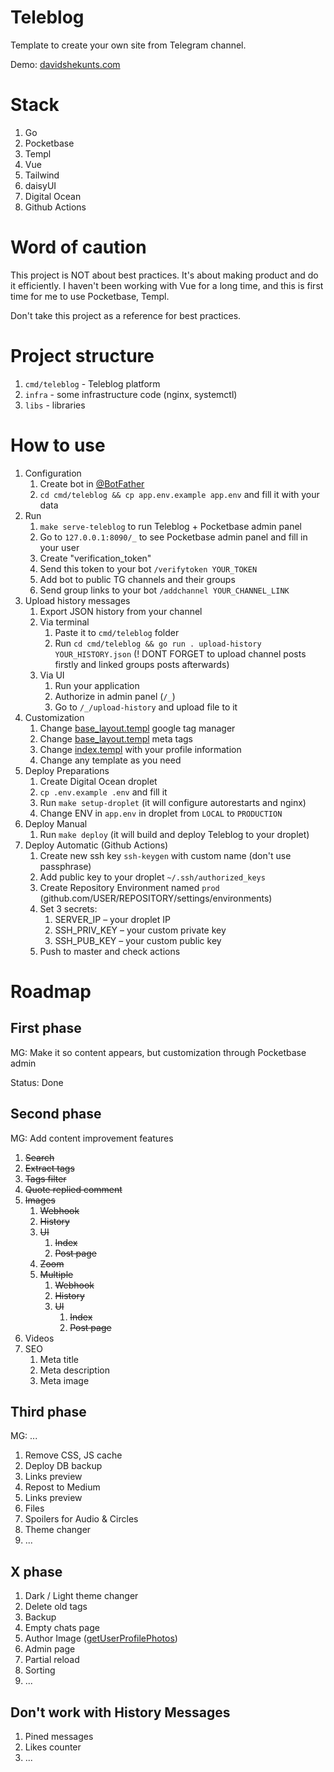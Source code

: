 # Teleblog

Template to create your own site from Telegram channel.

Demo: [davidshekunts.com](https://davidshekunts.com)

# Stack

1. Go
1. Pocketbase
1. Templ
1. Vue
1. Tailwind
1. daisyUI
1. Digital Ocean
1. Github Actions

# Word of caution

This project is NOT about best practices. It's about making product
and do it efficiently. I haven't been working with Vue for a long time,
and this is first time for me to use Pocketbase, Templ.

Don't take this project as a reference for best practices.

# Project structure

1. `cmd/teleblog` - Teleblog platform
1. `infra` - some infrastructure code (nginx, systemctl)
1. `libs` - libraries

# How to use

1. Configuration
    1. Create bot in [@BotFather](t.me/BotFather)
    1. `cd cmd/teleblog && cp app.env.example app.env` and fill it with your data
1. Run
    1. `make serve-teleblog` to run Teleblog + Pocketbase admin panel
    1. Go to `127.0.0.1:8090/_` to see Pocketbase admin panel and fill in your user
    1. Create "verification_token"
    1. Send this token to your bot `/verifytoken YOUR_TOKEN`
    1. Add bot to public TG channels and their groups
    1. Send group links to your bot `/addchannel YOUR_CHANNEL_LINK`
1. Upload history messages
    1. Export JSON history from your channel
    1. Via terminal
        1. Paste it to `cmd/teleblog` folder
        1. Run `cd cmd/teleblog && go run . upload-history YOUR_HISTORY.json` (! DONT FORGET to upload channel posts firstly and linked groups posts afterwards)
    1. Via UI
        1. Run your application
        1. Authorize in admin panel (`/_`)
        1. Go to `/_/upload-history` and upload file to it
1. Customization
    1. Change [base_layout.templ](cmd/teleblog/httpapi/views/base_layout.templ) google tag manager
    1. Change [base_layout.templ](cmd/teleblog/httpapi/views/base_layout.templ) meta tags
    1. Change [index.templ](cmd/teleblog/httpapi/views/index.templ) with your profile information
    1. Change any template as you need
1. Deploy Preparations
    1. Create Digital Ocean droplet
    1. `cp .env.example .env` and fill it
    1. Run `make setup-droplet` (it will configure autorestarts and nginx)
    1. Change ENV in `app.env` in droplet from `LOCAL` to `PRODUCTION`
1. Deploy Manual
    1. Run `make deploy` (it will build and deploy Teleblog to your droplet)
1. Deploy Automatic (Github Actions)
    1. Create new ssh key `ssh-keygen` with custom name (don't use passphrase)
    1. Add public key to your droplet `~/.ssh/authorized_keys`
    1. Create Repository Environment named `prod` (github.com/USER/REPOSITORY/settings/environments)
    1. Set 3 secrets:
        1. SERVER_IP – your droplet IP
        1. SSH_PRIV_KEY – your custom private key
        1. SSH_PUB_KEY – your custom public key
    1. Push to master and check actions

# Roadmap

## First phase

MG: Make it so content appears, but customization through Pocketbase admin

Status: Done

## Second phase

MG: Add content improvement features

1. ~~Search~~
1. ~~Extract tags~~
1. ~~Tags filter~~
1. ~~Quote replied comment~~
1. ~~Images~~
    1. ~~Webhook~~
    1. ~~History~~
    1. ~~UI~~
        1. ~~Index~~
        1. ~~Post page~~
    1. ~~Zoom~~
    1. ~~Multiple~~
        1. ~~Webhook~~
        1. ~~History~~
        1. ~~UI~~
            1. ~~Index~~
            1. ~~Post page~~
1. Videos
1. SEO
    1. Meta title
    1. Meta description
    1. Meta image

## Third phase

MG: ...

1. Remove CSS, JS cache
1. Deploy DB backup
1. Links preview
1. Repost to Medium
1. Links preview
1. Files
1. Spoilers for Audio & Circles
1. Theme changer
1. ...

## X phase

1. Dark / Light theme changer
1. Delete old tags
1. Backup
1. Empty chats page
1. Author Image ([getUserProfilePhotos](https://core.telegram.org/bots/api#getuserprofilephotos))
1. Admin page
1. Partial reload
1. Sorting
1. ...

## Don't work with History Messages

1. Pined messages
1. Likes counter
1. ...